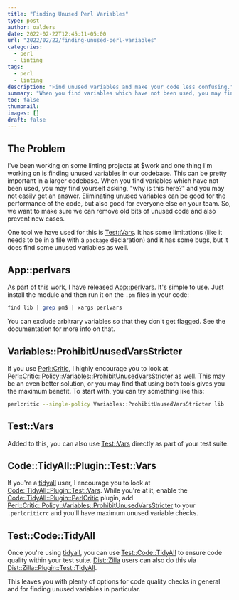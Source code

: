 ```yaml
---
title: "Finding Unused Perl Variables"
type: post
author: oalders
date: 2022-02-22T12:45:11-05:00
url: "2022/02/22/finding-unused-perl-variables"
categories:
  - perl
  - linting
tags:
  - perl
  - linting
description: "Find unused variables and make your code less confusing."
summary: "When you find variables which have not been used, you may find yourself asking, \"why is this here?\" and you may not easily get an answer. Eliminating unused variables can be good for the performance of the code, but also good for everyone else on your team. So, we want to make sure we can remove old bits of unused code and also prevent new cases."
toc: false
thumbnail:
images: []
draft: false
---
```

## The Problem

I've been working on some linting projects at $work and one thing I'm working
on is finding unused variables in our codebase. This can be pretty important in
a larger codebase. When you find variables which have not been used, you may
find yourself asking, "why is this here?" and you may not easily get an answer.
Eliminating unused variables can be good for the performance of the code, but
also good for everyone else on your team. So, we want to make sure we can
remove old bits of unused code and also prevent new cases.

One tool we have used for this is [Test::Vars](https://metacpan.org/pod/Test::Vars). It has some limitations (like it needs to be in a file with a `package` declaration) and it has some bugs, but it does find some unused variables as well.

## App::perlvars

As part of this work, I have released [App::perlvars](https://metacpan.org/pod/App::perlvars). It's simple to use. Just install the module and then run it on the `.pm` files in your code:

```perl
find lib | grep pm$ | xargs perlvars
```

You can exclude arbitrary variables so that they don't get flagged. See the documentation for more info on that.

## Variables::ProhibitUnusedVarsStricter

If you use [Perl::Critic](https://metacpan.org/pod/Perl::Critic), I highly
encourage you to look at
[Perl::Critic::Policy::Variables::ProhibitUnusedVarsStricter](https://metacpan.org/pod/Perl::Critic::Policy::Variables::ProhibitUnusedVarsStricter)
as well. This may be an even better solution, or you may find that using both
tools gives you the maximum benefit. To start with, you can try something like
this:

```bash
perlcritic --single-policy Variables::ProhibitUnusedVarsStricter lib
```

## Test::Vars

Added to this, you can also use [Test::Vars](https://metacpan.org/pod/Test::Vars) directly as part of your test suite.

## Code::TidyAll::Plugin::Test::Vars

If you're a [tidyall](https://metacpan.org/pod/tidyall) user, I encourage you
to look at
[Code::TidyAll::Plugin::Test::Vars](https://metacpan.org/pod/Code::TidyAll::Plugin::Test::Vars).
While you're at it, enable the
[Code::TidyAll::Plugin::PerlCritic](https://metacpan.org/pod/Code::TidyAll::Plugin::PerlCritic)
plugin, add
[Perl::Critic::Policy::Variables::ProhibitUnusedVarsStricter](https://metacpan.org/pod/Perl::Critic::Policy::Variables::ProhibitUnusedVarsStricter)
to your `.perlcriticrc` and you'll have maximum unused variable checks.

## Test::Code::TidyAll

Once you're using [tidyall](https://metacpan.org/pod/tidyall), you can use
[Test::Code::TidyAll](https://metacpan.org/pod/Test::Code::TidyAll) to ensure
code quality within your test suite.
[Dist::Zilla](https://metacpan.org/pod/Dist::Zilla) users can also do this via
[Dist::Zilla::Plugin::Test::TidyAll](https://metacpan.org/pod/Dist::Zilla::Plugin::Test::TidyAll).

This leaves you with plenty of options for code quality checks in general and
for finding unused variables in particular.
